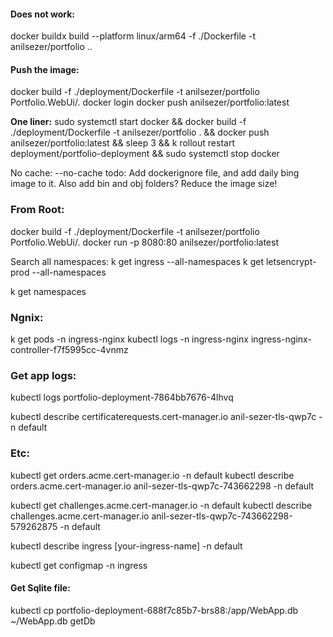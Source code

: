 ﻿#### Does not work:
docker buildx build --platform linux/arm64 -f ./Dockerfile -t anilsezer/portfolio ..

#### Push the image:
docker build -f ./deployment/Dockerfile -t anilsezer/portfolio Portfolio.WebUi/.
docker login
docker push anilsezer/portfolio:latest

**One liner:**
sudo systemctl start docker && docker build -f ./deployment/Dockerfile -t anilsezer/portfolio . && docker push anilsezer/portfolio:latest && sleep 3 && k rollout restart deployment/portfolio-deployment && sudo systemctl stop docker

No cache: --no-cache
todo: Add dockerignore file, and add daily bing image to it. Also add bin and obj folders? Reduce the image size!


### From Root:
docker build -f ./deployment/Dockerfile -t anilsezer/portfolio Portfolio.WebUi/.
docker run -p 8080:80 anilsezer/portfolio:latest


Search all namespaces: 
k get ingress --all-namespaces
k get letsencrypt-prod --all-namespaces

k get namespaces


### Ngnix:
k get pods -n ingress-nginx
kubectl logs -n ingress-nginx ingress-nginx-controller-f7f5995cc-4vnmz

### Get app logs:
kubectl logs portfolio-deployment-7864bb7676-4lhvq

kubectl describe certificaterequests.cert-manager.io anil-sezer-tls-qwp7c -n default


### Etc:
kubectl get orders.acme.cert-manager.io -n default
kubectl describe orders.acme.cert-manager.io anil-sezer-tls-qwp7c-743662298 -n default

kubectl get challenges.acme.cert-manager.io -n default
kubectl describe challenges.acme.cert-manager.io anil-sezer-tls-qwp7c-743662298-579262875 -n default

kubectl describe ingress [your-ingress-name] -n default

kubectl get configmap -n ingress


#### Get Sqlite file:
kubectl cp portfolio-deployment-688f7c85b7-brs88:/app/WebApp.db ~/WebApp.db
getDb